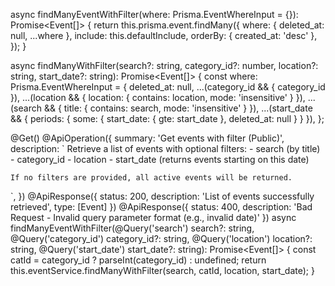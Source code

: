 async findManyEventWithFilter(where: Prisma.EventWhereInput = {}): Promise<Event[]> {
    return this.prisma.event.findMany({
      where: { deleted_at: null, ...where },
      include: this.defaultInclude,
      orderBy: { created_at: 'desc' },
    });
  }

   async findManyWithFilter(search?: string, category_id?: number, location?: string, start_date?: string): Promise<Event[]> {
    const where: Prisma.EventWhereInput = {
      deleted_at: null,
      ...(category_id && { category_id }),
      ...(location && { location: { contains: location, mode: 'insensitive' } }),
      ...(search && { title: { contains: search, mode: 'insensitive' } }),
      ...(start_date && { periods: { some: { start_date: { gte: start_date }, deleted_at: null } } }),
    };

  @Get()
  @ApiOperation({
    summary: 'Get events with filter (Public)',
    description: `
    Retrieve a list of events with optional filters:
    - search (by title)
    - category_id
    - location
    - start_date (returns events starting on this date)

    If no filters are provided, all active events will be returned.
  `,
  })
  @ApiResponse({ status: 200, description: 'List of events successfully retrieved', type: [Event] })
  @ApiResponse({ status: 400, description: 'Bad Request - Invalid query parameter format (e.g., invalid date)' })
  async findManyEventWithFilter(@Query('search') search?: string, @Query('category_id') category_id?: string, @Query('location') location?: string, @Query('start_date') start_date?: string): Promise<Event[]> {
    const catId = category_id ? parseInt(category_id) : undefined;
    return this.eventService.findManyWithFilter(search, catId, location, start_date);
  }
